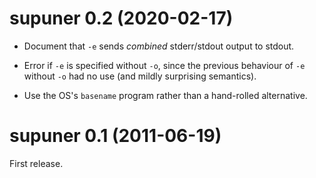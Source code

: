 # supuner 0.2 (2020-02-17)

* Document that `-e` sends *combined* stderr/stdout output to stdout.

* Error if `-e` is specified without `-o`, since the previous behaviour of `-e`
  without `-o` had no use (and mildly surprising semantics).

* Use the OS's `basename` program rather than a hand-rolled alternative.


# supuner 0.1 (2011-06-19)

First release.
